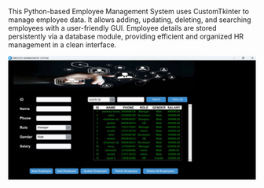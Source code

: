This Python-based Employee Management System uses CustomTkinter to manage employee data.
It allows adding, updating, deleting, and searching employees with a user-friendly GUI.
Employee details are stored persistently via a database module, providing efficient and organized HR management in a clean interface.

![image alt](https://github.com/sandeepkumar9000/Employee-Management-System/blob/f8b07f399050c495c36e3bf9e12739fc864be36f/githubimg.jpg)
